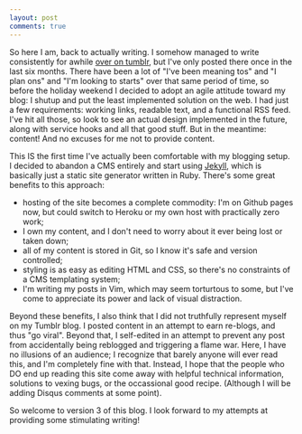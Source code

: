 ```yaml
---
layout: post
comments: true
---
```


So here I am, back to actually writing. I somehow managed to write consistently
for awhile [over on tumblr](http://razorsharp.tumblr.com), but I've only posted there
once in the last six months. There have been a lot of "I've been meaning tos" and "I
plan ons" and "I'm looking to starts" over that same period of time, so before the 
holiday weekend I decided to adopt an agile attitude toward my blog: I shutup and 
put the least implemented solution on the web. I had just a few requirements: working
links, readable text, and a functional RSS feed. I've hit all those, so look to see
an actual design implemented in the future, along with service hooks and all that
good stuff. But in the meantime: content! And no excuses for me not to provide content.

This IS the first time I've actually been comfortable with my blogging setup. I decided
to abandon a CMS entirely and start using [Jekyll](http://jekyllrb.com/), which is
basically just a static site generator written in Ruby. There's some great benefits
to this approach: 

* hosting of the site becomes a complete commodity: I'm on Github pages now, but could
switch to Heroku or my own host with practically zero work;
* I own my content, and I don't need to worry about it ever being lost or taken down;
* all of my content is stored in Git, so I know it's safe and version controlled;
* styling is as easy as editing HTML and CSS, so there's no constraints of a CMS 
templating system;
* I'm writing my posts in Vim, which may seem torturtous to some, but I've come to appreciate
its power and lack of visual distraction.

Beyond these benefits, I also think that I did not truthfully represent myself on
my Tumblr blog. I posted content in an attempt to earn re-blogs, and thus "go viral". 
Beyond that, I self-edited in an attempt to prevent any post from accidentally being
reblogged and triggering a flame war. Here, I have no illusions of an audience; I recognize
that barely anyone will ever read this, and I'm completely fine with that. Instead, I
hope that the people who DO end up reading this site come away with helpful technical information,
solutions to vexing bugs, or the occassional good recipe. (Although I will be adding
Disqus comments at some point).

So welcome to version 3 of this blog. I look forward to my attempts at providing
some stimulating writing!
